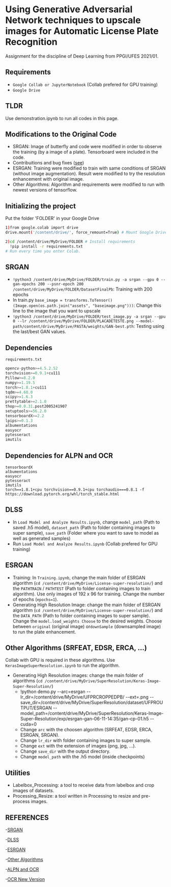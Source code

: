 # Using Generative Adversarial Network techniques to upscale images for Automatic License Plate Recognition

Assignment for the discipline of Deep Learning from PPGI/UFES 2021/01.

## Requirements

- `Google Collab or JupyterNotebook` (Collab prefered for GPU training)
- `Google Drive`

## TLDR

Use demonstration.ipynb to run all codes in this page.

## Modifications to the Original Code

- SRGAN: Image of butterfly and code were modified in order to observe the training (by a image of a plate). Tensorboard were included in the code.
- Contribuitions and bug fixes ([see](https://github.com/Lornatang/SRGAN-PyTorch))
- ESRGAN: Training were modified to train with same conditions of SRGAN (without image augmentation). Result were modified to try the resolution enhancement with original image.
- Other Algorithms: Algorithm and requirements were modified to run with newest versions of tensorflow.

## Initializing the project

Put the folder 'FOLDER' in your Google Drive

```bash
1)from google.colab import drive
drive.mount('/content/drive/', force_remount=True) # Mount Google Drive folders.

2)cd /content/drive/MyDrive/FOLDER # Install requirements
  !pip install -r requirements.txt
# Run every time you enter Colab.
```

## SRGAN

- `!python3 /content/drive/MyDrive/FOLDER/train.py -a srgan --gpu 0 --gan-epochs 200 --psnr-epoch 200 /content/drive/MyDrive/FOLDER/DatasetFinalPb`: Training with 200 epochs
- In train.py `base_image = transforms.ToTensor()(Image.open(os.path.join("assets", "baseimage.png")))`: Change this line to the image that you want to upscale
- `!python3 /content/drive/MyDrive/FOLDER/test_image.py -a srgan --gpu 0 --lr /content/drive/MyDrive/FOLDER/PLACADETESTE.png --model-path/content/drive/MyDrive/PASTA/weights/GAN-best.pth`: Testing using the last/best GAN values.

## Dependencies

`requirements.txt`

```python
opencv-python>=4.5.2.52
torchvision>=0.9.1+cu111
Pillow>=8.2.0
numpy>=1.19.5
torch>=1.8.1+cu111
tqdm>=4.60.0
scipy>=1.6.3
prettytable>=2.1.0
thop>=0.0.31.post2005241907
setuptools>=56.2.0
tensorboardX>=2.2
lpips>=0.1.3
albumentations
easyocr
pytesseract
imutils
```

## Dependencies for ALPN and OCR

```
tensorboardX
albumentations
easyocr
pytesseract
imutils
torch==1.8.1+cpu torchvision==0.9.1+cpu torchaudio===0.8.1 -f https://download.pytorch.org/whl/torch_stable.html
```

## DLSS

- In `Load Model and Analyze Results.ipynb`, change `model_path` (Path to saved .h5 model), `dataset_path` (Path to folder containing images to super sample), `save_path` (Folder where you want to save to model as well as generated samples)
- Run `Load Model and Analyze Results.ipynb` (Collab prefered for GPU training)

## ESRGAN

- Training: In `Training.ipynb`, change the main folder of ESRGAN algorithm (`cd /content/drive/MyDrive/License-super-resolution/`) and the `PATHTRAIN` / `PATHTEST` (Path to folder containing images to train algorithm). Use only images of 192 x 96 for training. Change the number of epochs (`epochs=1`).
- Generating High Resolution Image: change the main folder of ESRGAN algorithm (`cd /content/drive/MyDrive/License-super-resolution/`) and the `DATA_PATH` (Path to folder containing images to super sample). Change the `model.load_weights Choose` to the desired weights. Choose between `original` (original image) or`downSample` (downsampled image) to run the plate enhancement.

## Other Algorithms (SRFEAT, EDSR, ERCA, ...)

Collab with GPU is required in these algorithms.
Use `KerasImageSuperResolution.ipynb` to run the algorithm.

- Generating High Resolution images: change the main folder of algorithms (`cd /content/drive/MyDrive/SuperResolution/Keras-Image-Super-Resolution/`)
  - !python demo.py --arc=esrgan --lr_dir=/content/drive/MyDrive/UFPRCROPPEDPB/ --ext=.png --save_dir=/content/drive/MyDrive/SuperResolution/dataset/UFPROUTPUT/ESRGAN --model_path=/content/drive/MyDrive/SuperResolution/Keras-Image-Super-Resolution/exp/esrgan-gan-06-11-14:35/gan-cp-01.h5 --cuda=0
  - Change `arc` with the choosen algorithm (SRFEAT, EDSR, ERCA, ESRGAN, SRGAN).
  - Change `lr_dir` with folder containing images to super sample.
  - Change `ext` with the extension of images (png, jpg, ...).
  - Change `save_dir` with the output directory.
  - Change `model_path` with the .h5 model (inside checkpoints)

## Utilities

- Labelbox_Processing: a tool to receive data from labelbox and crop images of datasets.
- Processing_Resize: a tool written in Processing to resize and pre-process images.

## REFERENCES

-[SRGAN](https://github.com/Lornatang/SRGAN-PyTorch)

-[DLSS](https://github.com/vee-upatising/DLSS)

-[ESRGAN](https://github.com/zzxvictor/License-super-resolution)

-[Other Algorithms](https://github.com/hieubkset/Keras-Image-Super-Resolution)

-[ALPN and OCR](https://github.com/PhelaPoscam/ALPN-with-OpenCV-and-EasyOCR)

-[OCR New Version](https://platerecognizer.com/)
